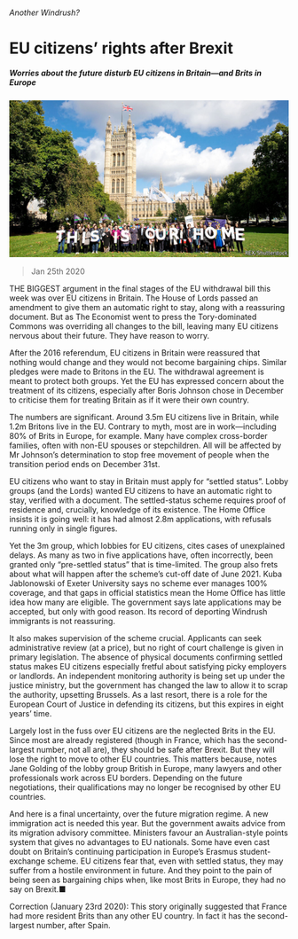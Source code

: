 ###### Another Windrush?

# EU citizens’ rights after Brexit 

##### Worries about the future disturb EU citizens in Britain—and Brits in Europe 

![image](images/20200125_BRP002_0.jpg) 

> Jan 25th 2020 

THE BIGGEST argument in the final stages of the EU withdrawal bill this week was over EU citizens in Britain. The House of Lords passed an amendment to give them an automatic right to stay, along with a reassuring document. But as The Economist went to press the Tory-dominated Commons was overriding all changes to the bill, leaving many EU citizens nervous about their future. They have reason to worry.

After the 2016 referendum, EU citizens in Britain were reassured that nothing would change and they would not become bargaining chips. Similar pledges were made to Britons in the EU. The withdrawal agreement is meant to protect both groups. Yet the EU has expressed concern about the treatment of its citizens, especially after Boris Johnson chose in December to criticise them for treating Britain as if it were their own country.


The numbers are significant. Around 3.5m EU citizens live in Britain, while 1.2m Britons live in the EU. Contrary to myth, most are in work—including 80% of Brits in Europe, for example. Many have complex cross-border families, often with non-EU spouses or stepchildren. All will be affected by Mr Johnson’s determination to stop free movement of people when the transition period ends on December 31st.

EU citizens who want to stay in Britain must apply for “settled status”. Lobby groups (and the Lords) wanted EU citizens to have an automatic right to stay, verified with a document. The settled-status scheme requires proof of residence and, crucially, knowledge of its existence. The Home Office insists it is going well: it has had almost 2.8m applications, with refusals running only in single figures.

Yet the 3m group, which lobbies for EU citizens, cites cases of unexplained delays. As many as two in five applications have, often incorrectly, been granted only “pre-settled status” that is time-limited. The group also frets about what will happen after the scheme’s cut-off date of June 2021. Kuba Jablonowski of Exeter University says no scheme ever manages 100% coverage, and that gaps in official statistics mean the Home Office has little idea how many are eligible. The government says late applications may be accepted, but only with good reason. Its record of deporting Windrush immigrants is not reassuring.

It also makes supervision of the scheme crucial. Applicants can seek administrative review (at a price), but no right of court challenge is given in primary legislation. The absence of physical documents confirming settled status makes EU citizens especially fretful about satisfying picky employers or landlords. An independent monitoring authority is being set up under the justice ministry, but the government has changed the law to allow it to scrap the authority, upsetting Brussels. As a last resort, there is a role for the European Court of Justice in defending its citizens, but this expires in eight years’ time.

Largely lost in the fuss over EU citizens are the neglected Brits in the EU. Since most are already registered (though in France, which has the second-largest number, not all are), they should be safe after Brexit. But they will lose the right to move to other EU countries. This matters because, notes Jane Golding of the lobby group British in Europe, many lawyers and other professionals work across EU borders. Depending on the future negotiations, their qualifications may no longer be recognised by other EU countries.

And here is a final uncertainty, over the future migration regime. A new immigration act is needed this year. But the government awaits advice from its migration advisory committee. Ministers favour an Australian-style points system that gives no advantages to EU nationals. Some have even cast doubt on Britain’s continuing participation in Europe’s Erasmus student-exchange scheme. EU citizens fear that, even with settled status, they may suffer from a hostile environment in future. And they point to the pain of being seen as bargaining chips when, like most Brits in Europe, they had no say on Brexit.■

Correction (January 23rd 2020): This story originally suggested that France had more resident Brits than any other EU country. In fact it has the second-largest number, after Spain.

